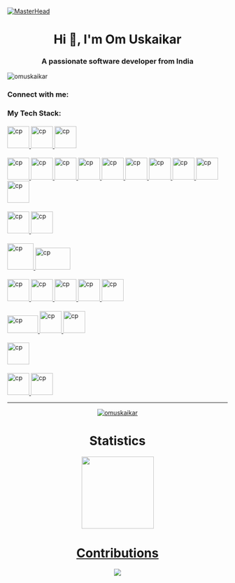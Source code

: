 ### 
[![MasterHead](https://cdn.dribbble.com/users/730703/screenshots/6581243/avento.gif)](https://omuskaikar.io)

<!--
**omuskaikar/omuskaikar** is a ✨ _special_ ✨ repository because its `README.md` (this file) appears on your GitHub profile.

Here are some ideas to get you started:

- 🔭 I’m currently working on ...
- 🌱 I’m currently learning ...
- 👯 I’m looking to collaborate on ...
- 🤔 I’m looking for help with ...
- 💬 Ask me about ...
- 📫 How to reach me: ...
- 😄 Pronouns: ...
- ⚡ Fun fact: ...
-->
<h1 align="center">Hi 👋, I'm Om Uskaikar</h1>
<h3 align="center">A passionate software developer from India</h3>

<p align="left"> <img src="https://komarev.com/ghpvc/?username=omuskaikar&label=Profile%20views&color=0e75b6&style=flat" alt="omuskaikar" /> </p>

<h3 align="left">Connect with me:</h3>
<p align="left">
</p>

<h3 align="left">My Tech Stack:</h3>
<p align="left">
        <h4></h4>
        <a href="https://www.cprogramming.com/" target="_blank" rel="noreferrer">
            <img src="https://cdn.jsdelivr.net/gh/devicons/devicon/icons/c/c-plain.svg" alt="cp" width="50" height="50"/> 
        </a>
        <a href="https://www.cprogramming.com/" target="_blank" rel="noreferrer">
            <img src="https://cdn.jsdelivr.net/gh/devicons/devicon/icons/python/python-original.svg" alt="cp" width="50" height="50"/> 
        </a>
        <a href="https://www.cprogramming.com/" target="_blank" rel="noreferrer">
            <img src="https://cdn.jsdelivr.net/gh/devicons/devicon/icons/julia/julia-original.svg" alt="cp" width="50" height="50"/> 
        </a>
        <h4></h4>
        <a href="https://www.cprogramming.com/" target="_blank" rel="noreferrer">
            <img src="https://cdn.jsdelivr.net/gh/devicons/devicon/icons/html5/html5-plain.svg" alt="cp" width="50" height="50"/> 
        </a>
        <a href="https://www.cprogramming.com/" target="_blank" rel="noreferrer">
            <img src="https://cdn.jsdelivr.net/gh/devicons/devicon/icons/css3/css3-plain.svg" alt="cp" width="50" height="50"/> 
        </a>
        <a href="https://www.cprogramming.com/" target="_blank" rel="noreferrer">
            <img src="https://cdn.jsdelivr.net/gh/devicons/devicon/icons/javascript/javascript-original.svg" alt="cp" width="50" height="50"/> 
        </a>
        <a href="https://www.cprogramming.com/" target="_blank" rel="noreferrer">
            <img src="https://cdn.jsdelivr.net/gh/devicons/devicon/icons/bootstrap/bootstrap-plain.svg" alt="cp" width="50" height="50"/> 
        </a>
        <a href="https://www.cprogramming.com/" target="_blank" rel="noreferrer">
            <img src="https://cdn.jsdelivr.net/gh/devicons/devicon/icons/react/react-original.svg" alt="cp" width="50" height="50"/> 
        </a>
        <a href="https://www.cprogramming.com/" target="_blank" rel="noreferrer">
            <img src="https://cdn.jsdelivr.net/gh/devicons/devicon/icons/express/express-original-wordmark.svg" alt="cp" width="50" height="50"/> 
        </a>
        <a href="https://www.cprogramming.com/" target="_blank" rel="noreferrer">
            <img src="https://cdn.jsdelivr.net/gh/devicons/devicon/icons/nodejs/nodejs-plain.svg" alt="cp" width="50" height="50"/> 
        </a>
        <a href="https://www.cprogramming.com/" target="_blank" rel="noreferrer">
            <img src="https://cdn.jsdelivr.net/gh/devicons/devicon/icons/php/php-original.svg" alt="cp" width="50" height="50"/> 
        </a>
        <a href="https://www.cprogramming.com/" target="_blank" rel="noreferrer">
            <img src="https://cdn.jsdelivr.net/gh/devicons/devicon/icons/composer/composer-original.svg" alt="cp" width="50" height="50"/> 
        </a>
        <a href="https://www.cprogramming.com/" target="_blank" rel="noreferrer">
            <img src="https://cdn.jsdelivr.net/gh/devicons/devicon/icons/django/django-plain.svg" alt="cp" width="50" height="50"/> 
        </a>
        <h4></h4>
        <a href="https://www.cprogramming.com/" target="_blank" rel="noreferrer">
            <img src="https://cdn.jsdelivr.net/gh/devicons/devicon/icons/mysql/mysql-original-wordmark.svg" alt="cp" width="50" height="50"/> 
        </a>
        <a href="https://www.cprogramming.com/" target="_blank" rel="noreferrer">
            <img src="https://cdn.jsdelivr.net/gh/devicons/devicon/icons/mongodb/mongodb-original-wordmark.svg" alt="cp" width="50" height="50"/> 
        </a>
        <h4></h4>
        <a href="https://www.cprogramming.com/" target="_blank" rel="noreferrer">
            <img src="https://cdn.jsdelivr.net/gh/devicons/devicon/icons/googlecloud/googlecloud-original.svg" alt="cp" width="60" height="60"/> 
        </a>
        <a href="https://www.cprogramming.com/" target="_blank" rel="noreferrer">
            <img src="https://logos-world.net/wp-content/uploads/2021/08/Amazon-Web-Services-AWS-Logo.png" alt="cp" width="80" height="50"/> 
        </a>
        <h4></h4>
        <a href="https://www.cprogramming.com/" target="_blank" rel="noreferrer">
            <img src="https://cdn.jsdelivr.net/gh/devicons/devicon/icons/numpy/numpy-original.svg" alt="cp" width="50" height="50"/> 
        </a>
        <a href="https://www.cprogramming.com/" target="_blank" rel="noreferrer">
            <img src="https://cdn.jsdelivr.net/gh/devicons/devicon/icons/pandas/pandas-original.svg" alt="cp" width="50" height="50"/> 
        </a>
        <a href="https://www.cprogramming.com/" target="_blank" rel="noreferrer">
            <img src="https://upload.wikimedia.org/wikipedia/commons/8/84/Matplotlib_icon.svg" alt="cp" width="50" height="50"/> 
        </a>
        <a href="https://www.cprogramming.com/" target="_blank" rel="noreferrer">
            <img src="https://seeklogo.com/images/S/seaborn-logo-244EB2DEC5-seeklogo.com.png" alt="cp" width="50" height="50"/> 
        </a>
        <a href="https://www.cprogramming.com/" target="_blank" rel="noreferrer">
            <img src="https://cdn.jsdelivr.net/gh/devicons/devicon/icons/selenium/selenium-original.svg" alt="cp" width="50" height="50"/> 
        </a>
        <h4></h4>
        <a href="https://www.cprogramming.com/" target="_blank" rel="noreferrer">
            <img src="https://upload.wikimedia.org/wikipedia/commons/thumb/0/05/Scikit_learn_logo_small.svg/390px-Scikit_learn_logo_small.svg.png?20180808062052" alt="cp" width="70" height="40"/> 
        </a>
        <a href="https://www.cprogramming.com/" target="_blank" rel="noreferrer">
            <img src="https://cdn.jsdelivr.net/gh/devicons/devicon/icons/tensorflow/tensorflow-original.svg" alt="cp" width="50" height="50"/> 
        </a>
        <a href="https://www.cprogramming.com/" target="_blank" rel="noreferrer">
            <img src="https://seeklogo.com/images/K/keras-logo-6B06C2FC2D-seeklogo.com.png" alt="cp" width="50" height="50"/> 
        </a>
        <h4></h4>
        <a href="https://www.cprogramming.com/" target="_blank" rel="noreferrer">
            <img src="https://seeklogo.com/images/T/tableau-software-logo-F1CE2CA54A-seeklogo.com.png" alt="cp" width="50" height="50"/> 
        </a>
        <h4></h4>
        <a href="https://www.cprogramming.com/" target="_blank" rel="noreferrer">
            <img src="https://cdn.jsdelivr.net/gh/devicons/devicon/icons/windows8/windows8-original.svg" alt="cp" width="50" height="50"/> 
        </a>
        <a href="https://www.cprogramming.com/" target="_blank" rel="noreferrer">
            <img src="https://cdn.jsdelivr.net/gh/devicons/devicon/icons/linux/linux-original.svg" alt="cp" width="50" height="50"/> 
        </a>
      </p>
<hr>

<p>

  <p align="center">
    <a href="https://github.com/omuskaikar/github-readme-stats">
      <img align="center" src="https://github-readme-stats.vercel.app/api/top-langs?username=omuskaikar&show_icons=true&bg_color=0d1117&text_color=40cfcd&border_color=444&layout=compact" alt="omuskaikar" />
    </a>
  </p>
</p>

<h1 align="center"> Statistics</h1>
<p align="center">
  <a href="https://github.com/omuskaikar/github-readme-stats">
    <img src="https://github-readme-stats.vercel.app/api?username=omuskaikar&show_icons=true&bg_color=0d1117&text_color=40cfcd&border_color=444" height="165"

  </a>
</p>

<h1 align="center"> Contributions</h1>
<p align="center">
  <a href="https://git.io/streak-stats" align="middle">
    <img src="http://github-readme-streak-stats.herokuapp.com?user=omuskaikar&theme=react&background=0d1117&border=666">
  </a>
</p>
